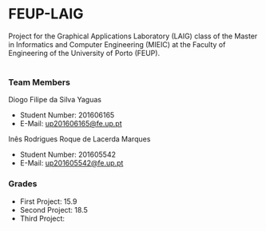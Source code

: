 # FEUP-LAIG
Project for the Graphical Applications Laboratory (LAIG) class of the Master in Informatics and Computer Engineering (MIEIC) at the Faculty of Engineering of the University of Porto (FEUP).
<br><br>
### Team Members
Diogo Filipe da Silva Yaguas<br>
* Student Number: 201606165
* E-Mail: up201606165@fe.up.pt

Inês Rodrigues Roque de Lacerda Marques
* Student Number: 201605542
* E-Mail: up201605542@fe.up.pt

### Grades

* First Project: 15.9
* Second Project: 18.5
* Third Project: 
